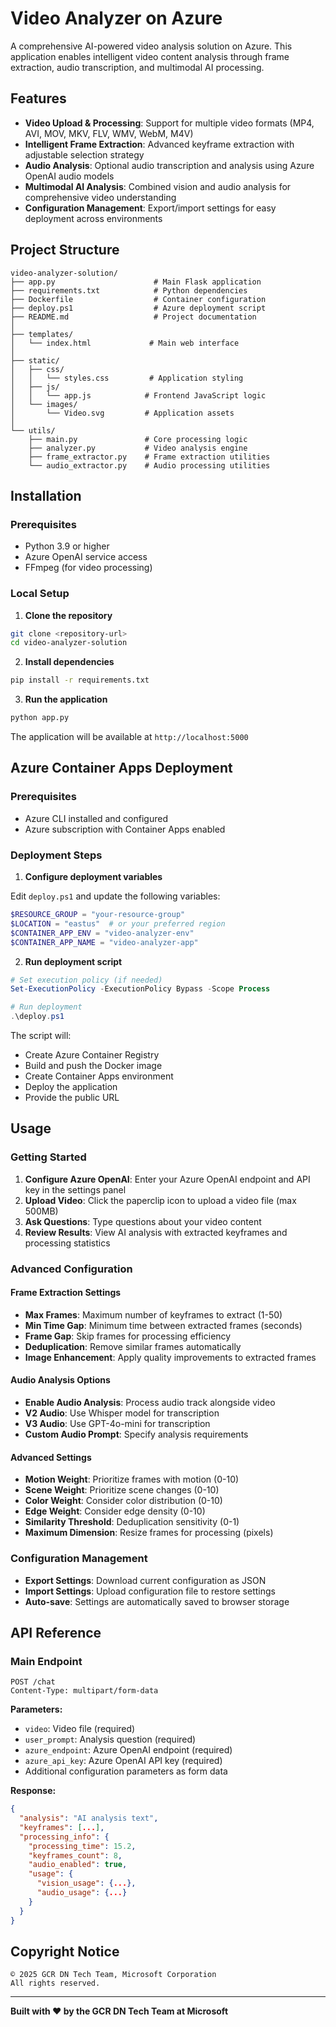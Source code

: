 # Video Analyzer on Azure

A comprehensive AI-powered video analysis solution on Azure. This application enables intelligent video content analysis through frame extraction, audio transcription, and multimodal AI processing.

## Features

- **Video Upload & Processing**: Support for multiple video formats (MP4, AVI, MOV, MKV, FLV, WMV, WebM, M4V)
- **Intelligent Frame Extraction**: Advanced keyframe extraction with adjustable selection strategy
- **Audio Analysis**: Optional audio transcription and analysis using Azure OpenAI audio models
- **Multimodal AI Analysis**: Combined vision and audio analysis for comprehensive video understanding
- **Configuration Management**: Export/import settings for easy deployment across environments

## Project Structure

```
video-analyzer-solution/
├── app.py                      # Main Flask application
├── requirements.txt            # Python dependencies
├── Dockerfile                  # Container configuration
├── deploy.ps1                  # Azure deployment script
├── README.md                   # Project documentation
│
├── templates/
│   └── index.html             # Main web interface
│
├── static/
│   ├── css/
│   │   └── styles.css         # Application styling
│   ├── js/
│   │   └── app.js            # Frontend JavaScript logic
│   └── images/
│       └── Video.svg         # Application assets
│
└── utils/
    ├── main.py               # Core processing logic
    ├── analyzer.py           # Video analysis engine
    ├── frame_extractor.py    # Frame extraction utilities
    └── audio_extractor.py    # Audio processing utilities
```

## Installation

### Prerequisites

- Python 3.9 or higher
- Azure OpenAI service access
- FFmpeg (for video processing)

### Local Setup

1. **Clone the repository**
```bash
git clone <repository-url>
cd video-analyzer-solution
```

2. **Install dependencies**
```bash
pip install -r requirements.txt
```

3. **Run the application**

```bash
python app.py
```

The application will be available at `http://localhost:5000`

## Azure Container Apps Deployment

### Prerequisites

- Azure CLI installed and configured
- Azure subscription with Container Apps enabled

### Deployment Steps

1. **Configure deployment variables**

Edit `deploy.ps1` and update the following variables:
```powershell
$RESOURCE_GROUP = "your-resource-group"
$LOCATION = "eastus"  # or your preferred region
$CONTAINER_APP_ENV = "video-analyzer-env"
$CONTAINER_APP_NAME = "video-analyzer-app"
```

2. **Run deployment script**
```powershell
# Set execution policy (if needed)
Set-ExecutionPolicy -ExecutionPolicy Bypass -Scope Process

# Run deployment
.\deploy.ps1
```

The script will:
- Create Azure Container Registry
- Build and push the Docker image
- Create Container Apps environment
- Deploy the application
- Provide the public URL

## Usage

### Getting Started

1. **Configure Azure OpenAI**: Enter your Azure OpenAI endpoint and API key in the settings panel
2. **Upload Video**: Click the paperclip icon to upload a video file (max 500MB)
3. **Ask Questions**: Type questions about your video content
4. **Review Results**: View AI analysis with extracted keyframes and processing statistics

### Advanced Configuration

#### Frame Extraction Settings
- **Max Frames**: Maximum number of keyframes to extract (1-50)
- **Min Time Gap**: Minimum time between extracted frames (seconds)
- **Frame Gap**: Skip frames for processing efficiency
- **Deduplication**: Remove similar frames automatically
- **Image Enhancement**: Apply quality improvements to extracted frames

#### Audio Analysis Options
- **Enable Audio Analysis**: Process audio track alongside video
- **V2 Audio**: Use Whisper model for transcription
- **V3 Audio**: Use GPT-4o-mini for transcription
- **Custom Audio Prompt**: Specify analysis requirements

#### Advanced Settings
- **Motion Weight**: Prioritize frames with motion (0-10)
- **Scene Weight**: Prioritize scene changes (0-10)
- **Color Weight**: Consider color distribution (0-10)
- **Edge Weight**: Consider edge density (0-10)
- **Similarity Threshold**: Deduplication sensitivity (0-1)
- **Maximum Dimension**: Resize frames for processing (pixels)

### Configuration Management

- **Export Settings**: Download current configuration as JSON
- **Import Settings**: Upload configuration file to restore settings
- **Auto-save**: Settings are automatically saved to browser storage

## API Reference

### Main Endpoint

```http
POST /chat
Content-Type: multipart/form-data
```

**Parameters:**
- `video`: Video file (required)
- `user_prompt`: Analysis question (required)
- `azure_endpoint`: Azure OpenAI endpoint (required)
- `azure_api_key`: Azure OpenAI API key (required)
- Additional configuration parameters as form data

**Response:**
```json
{
  "analysis": "AI analysis text",
  "keyframes": [...],
  "processing_info": {
    "processing_time": 15.2,
    "keyframes_count": 8,
    "audio_enabled": true,
    "usage": {
      "vision_usage": {...},
      "audio_usage": {...}
    }
  }
}
```

## Copyright Notice

```
© 2025 GCR DN Tech Team, Microsoft Corporation
All rights reserved.
```

---

**Built with ❤️ by the GCR DN Tech Team at Microsoft**


